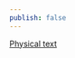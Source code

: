 ```yaml
---
publish: false
---
```


<a href="/guide/lesson-016">Physical text</a>

<script setup>
import PhysicalText from '../components/PhysicalText.vue'
</script>

<PhysicalText />
